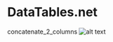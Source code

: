 # DataTables.net
concatenate_2_columns
![alt text](https://github.com/fireDevelop-com/DataTables.net/blob/main/assets/images/wiki/2022-08-07_2113-47242.png.png?raw=true)
